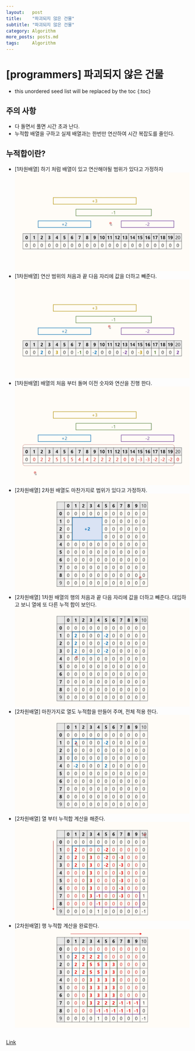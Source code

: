 ```yaml
---
layout:   post
title:    "파괴되지 않은 건물"
subtitle: "파괴되지 않은 건물"
category: Algorithm
more_posts: posts.md
tags:     Algorithm
---
```

# [programmers] 파괴되지 않은 건물

<!--more-->
<!-- Table of contents -->
* this unordered seed list will be replaced by the toc
{:toc}

## 주의 사항
- 다 돌면서 풀면 시간 초과 난다.
- 누적합 배열을 구하고 실제 배열과는 한번만 연산하여 시간 복잡도를 줄인다.

## 누적합이란?
- [1차원배열] 하기 처럼 배열이 있고 연산해야될 범위가 있다고 가정하자
![09_53_52.jpg](/assets/img/algorithm/20240704/09_53_52.jpg)
- [1차원배열] 연산 범위의 처음과 끝 다음 자리에 값을 더하고 빼준다.
![09_53_52.jpg](/assets/img/algorithm/20240704/09_53_27.jpg)
- [1차원배열] 배열의 처음 부터 돌며 이전 숫자와 연산을 진행 한다.
![09_53_03.jpg](/assets/img/algorithm/20240704/09_53_03.jpg)
- [2차원배열] 2차원 배열도 마찬가지로 범위가 있다고 가정하자.
![09_52_22.jpg](/assets/img/algorithm/20240704/09_52_22.jpg)
- [2차원배열] 1차원 배열의 행의 처음과 끝 다음 자리에 값을 더하고 빼준다. 대입하고 보니 열에 또 다른 누적 합이 보인다.
![09_51_32.jpg](/assets/img/algorithm/20240704/09_51_32.jpg)
- [2차원배열] 마찬가지로 열도 누적합을 만들어 주며, 전체 적용 한다.
![09_52_08.jpg](/assets/img/algorithm/20240704/09_52_08.jpg)
- [2차원배열] 열 부터 누적합 계산을 해준다.
![09_50_43.jpg](/assets/img/algorithm/20240704/09_50_43.jpg)
- [2차원배열] 행 누적합 계산을 완료한다.
![09_49_58.jpg](/assets/img/algorithm/20240704/09_49_58.jpg)


```java

```

[Link](https://school.programmers.co.kr/learn/courses/30/lessons/92344)